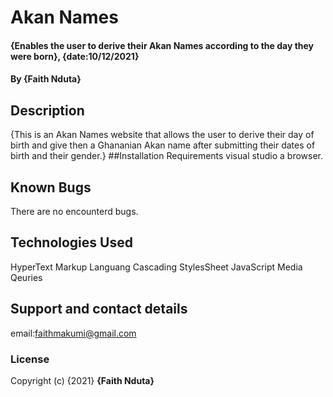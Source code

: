 # Akan Names
#### {Enables the user to derive their Akan Names according to the day they were born}, {date:10/12/2021}
#### By **{Faith Nduta}**
## Description
{This is an Akan Names website that allows the user to derive their day of birth and give then a Ghananian  Akan name after submitting their dates of birth and their gender.}
##Installation Requirements
visual studio
a browser.
## Known Bugs
There are no encounterd bugs.
## Technologies Used
HyperText Markup Languang 
Cascading StylesSheet
JavaScript
Media Qeuries
## Support and contact details
email:faithmakumi@gmail.com
### License
Copyright (c) {2021} **{Faith Nduta}**  
